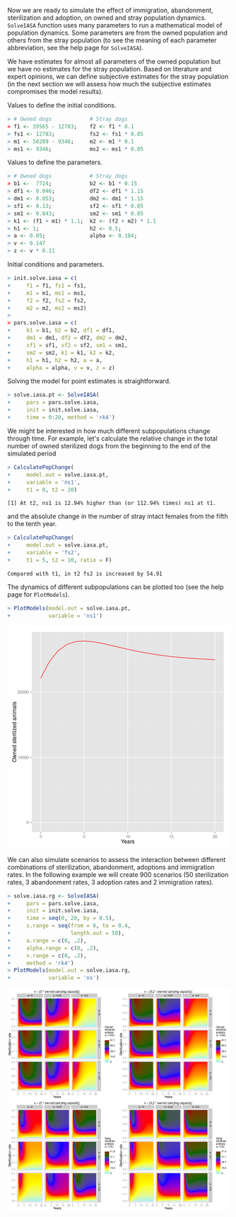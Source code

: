 



Now we are ready to simulate the effect of immigration, abandonment, sterilization and adoption, on owned and stray population dynamics. `SolveIASA` function uses many parameters to run a mathematical model of population dynamics. Some parameters are from the owned population and others from the stray population (to see the meaning of each parameter abbreviation, see the help page for `SolveIASA`).  

We have estimates for almost all parameters of the owned population but we have no estimates for the stray population. Based on literature and expert opinions, we can define subjective estimates for the stray population (in the next section we will assess how much the subjective estimates compromises the model results).

Values to define the initial conditions.


```r
> # Owned dogs            # Stray dogs
> f1 <- 39565 - 12783;    f2 <- f1 * 0.1
> fs1 <- 12783;           fs2 <- fs1 * 0.05
> m1 <- 50289 - 9346;     m2 <- m1 * 0.1
> ms1 <- 9346;            ms2 <- ms1 * 0.05
```

Values to define the parameters.


```r
> # Owned dogs            # Stray dogs
> b1 <-  7724;            b2 <- b1 * 0.15
> df1 <- 0.046;           df2 <- df1 * 1.15
> dm1 <- 0.053;           dm2 <- dm1 * 1.15
> sf1 <- 0.13;            sf2 <- sf1 * 0.05
> sm1 <- 0.043;           sm2 <- sm1 * 0.05
> k1 <- (f1 + m1) * 1.1;  k2 <- (f2 + m2) * 1.1
> h1 <- 1;                h2 <- 0.5;
> a <- 0.05;              alpha <- 0.104;
> v <- 0.147
> z <- v * 0.11
```

Initial conditions and parameters.


```r
> init.solve.iasa = c(
+     f1 = f1, fs1 = fs1,
+     m1 = m1, ms1 = ms1,
+     f2 = f2, fs2 = fs2,
+     m2 = m2, ms2 = ms2)
> 
> pars.solve.iasa = c(
+     b1 = b1, b2 = b2, df1 = df1,
+     dm1 = dm1, df2 = df2, dm2 = dm2,
+     sf1 = sf1, sf2 = sf2, sm1 = sm1,
+     sm2 = sm2, k1 = k1, k2 = k2,
+     h1 = h1, h2 = h2, a = a,
+     alpha = alpha, v = v, z = z)
```


Solving the model for point estimates is straightforward.


```r
> solve.iasa.pt <- SolveIASA(
+     pars = pars.solve.iasa,
+     init = init.solve.iasa,
+     time = 0:20, method = 'rk4')
```

We might be interested in how much different subpopulations change through time. For example, let's calculate the relative change in the total number of owned sterilized dogs from the beginning to the end of the simulated period


```r
> CalculatePopChange(
+     model.out = solve.iasa.pt,
+     variable = 'ns1',
+     t1 = 0, t2 = 20)
```

```
[1] At t2, ns1 is 12.94% higher than (or 112.94% times) ns1 at t1.
```

and the absolute change in the number of stray intact females from the fifth to the tenth year.


```r
> CalculatePopChange(
+     model.out = solve.iasa.pt,
+     variable = 'fs2',
+     t1 = 5, t2 = 10, ratio = F)
```

```
Compared with t1, in t2 fs2 is increased by 54.91
```

The dynamics of different subpopulations can be plotted too (see the help page for `PlotModels`).


```r
> PlotModels(model.out = solve.iasa.pt,
+            variable = 'ns1')
```

![plot of chunk point_estimates_simulation](figures/point_estimates_simulation-1.png) 

We can also simulate scenarios to assess the interaction between different combinations of sterilization, abandonment, adoptions and immigration rates. In the following example we will create 900 scenarios (50 sterilization rates, 3 abandonment rates, 3 adoption rates and 2 immigration rates).


```r
> solve.iasa.rg <- SolveIASA(
+     pars = pars.solve.iasa,
+     init = init.solve.iasa,
+     time = seq(0, 20, by = 0.5),
+     s.range = seq(from = 0, to = 0.4,
+                   length.out = 50),
+     a.range = c(0, .2),
+     alpha.range = c(0, .2),
+     v.range = c(0, .2),
+     method = 'rk4')
> PlotModels(model.out = solve.iasa.rg,
+            variable = 'ns')
```

![plot of chunk scenarios](figures/scenarios-1.png) 
